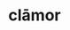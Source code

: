 ---
title: clāmor
meaning: ruckus, hubbub
ch: five
pos: nounthird
genitive: clāmōris
abbgender: m.
abbgender2: masc.
gender: masculine
declension: third
---